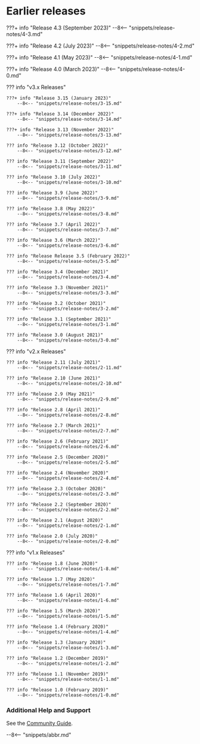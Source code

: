 <!-- SPDX-License-Identifier: CC-BY-4.0 -->
<!-- Copyright Contributors to the Egeria project. -->


# Earlier releases

???+ info "Release 4.3 (September 2023)"
--8<-- "snippets/release-notes/4-3.md"

???+ info "Release 4.2 (July 2023)"
    --8<-- "snippets/release-notes/4-2.md"

???+ info "Release 4.1 (May 2023)"
    --8<-- "snippets/release-notes/4-1.md"

???+ info "Release 4.0 (March 2023)"
    --8<-- "snippets/release-notes/4-0.md"

??? info "v3.x Releases"

    ???+ info "Release 3.15 (January 2023)"
        --8<-- "snippets/release-notes/3-15.md"
    
    ???+ info "Release 3.14 (December 2022)"
        --8<-- "snippets/release-notes/3-14.md"
    
    ???+ info "Release 3.13 (November 2022)"
        --8<-- "snippets/release-notes/3-13.md"
    
    ??? info "Release 3.12 (October 2022)"
        --8<-- "snippets/release-notes/3-12.md"
    
    ??? info "Release 3.11 (September 2022)"
        --8<-- "snippets/release-notes/3-11.md"
    
    ??? info "Release 3.10 (July 2022)"
        --8<-- "snippets/release-notes/3-10.md"
    
    ??? info "Release 3.9 (June 2022)"
        --8<-- "snippets/release-notes/3-9.md"
    
    ??? info "Release 3.8 (May 2022)"
        --8<-- "snippets/release-notes/3-8.md"
    
    ??? info "Release 3.7 (April 2022)"
        --8<-- "snippets/release-notes/3-7.md"
    
    ??? info "Release 3.6 (March 2022)"
        --8<-- "snippets/release-notes/3-6.md"
    
    ??? info "Release Release 3.5 (February 2022)"
        --8<-- "snippets/release-notes/3-5.md"
    
    ??? info "Release 3.4 (December 2021)"
        --8<-- "snippets/release-notes/3-4.md"
    
    ??? info "Release 3.3 (November 2021)"
        --8<-- "snippets/release-notes/3-3.md"
    
    ??? info "Release 3.2 (October 2021)"
        --8<-- "snippets/release-notes/3-2.md"
    
    ??? info "Release 3.1 (September 2021)"
        --8<-- "snippets/release-notes/3-1.md"
    
    ??? info "Release 3.0 (August 2021)"
        --8<-- "snippets/release-notes/3-0.md"

??? info "v2.x Releases"

    ??? info "Release 2.11 (July 2021)"
        --8<-- "snippets/release-notes/2-11.md"

    ??? info "Release 2.10 (June 2021)"
        --8<-- "snippets/release-notes/2-10.md"

    ??? info "Release 2.9 (May 2021)"
        --8<-- "snippets/release-notes/2-9.md"

    ??? info "Release 2.8 (April 2021)"
        --8<-- "snippets/release-notes/2-8.md"

    ??? info "Release 2.7 (March 2021)"
        --8<-- "snippets/release-notes/2-7.md"

    ??? info "Release 2.6 (February 2021)"
        --8<-- "snippets/release-notes/2-6.md"

    ??? info "Release 2.5 (December 2020)"
        --8<-- "snippets/release-notes/2-5.md"

    ??? info "Release 2.4 (November 2020)"
        --8<-- "snippets/release-notes/2-4.md"

    ??? info "Release 2.3 (October 2020)"
        --8<-- "snippets/release-notes/2-3.md"

    ??? info "Release 2.2 (September 2020)"
        --8<-- "snippets/release-notes/2-2.md"
 
    ??? info "Release 2.1 (August 2020)"
        --8<-- "snippets/release-notes/2-1.md"

    ??? info "Release 2.0 (July 2020)"
        --8<-- "snippets/release-notes/2-0.md"

??? info "v1.x Releases"

    ??? info "Release 1.8 (June 2020)"
        --8<-- "snippets/release-notes/1-8.md"

    ??? info "Release 1.7 (May 2020)"
        --8<-- "snippets/release-notes/1-7.md"

    ??? info "Release 1.6 (April 2020)"
        --8<-- "snippets/release-notes/1-6.md"

    ??? info "Release 1.5 (March 2020)"
        --8<-- "snippets/release-notes/1-5.md"

    ??? info "Release 1.4 (February 2020)"
        --8<-- "snippets/release-notes/1-4.md"

    ??? info "Release 1.3 (January 2020)"
        --8<-- "snippets/release-notes/1-3.md"

    ??? info "Release 1.2 (December 2019)"
        --8<-- "snippets/release-notes/1-2.md"

    ??? info "Release 1.1 (November 2019)"
        --8<-- "snippets/release-notes/1-1.md"

    ??? info "Release 1.0 (February 2019)"
        --8<-- "snippets/release-notes/1-0.md"

### Additional Help and Support

See the [Community Guide](/guides/community).

--8<-- "snippets/abbr.md"
